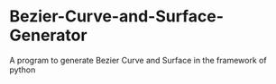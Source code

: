 # Bezier-Curve-and-Surface-Generator
A program to generate Bezier Curve and Surface in the framework of python
